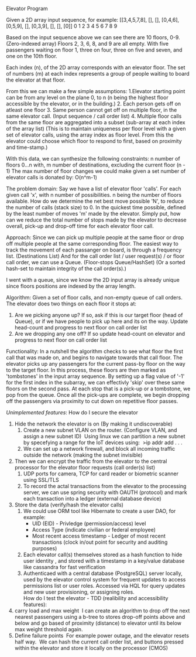 Elevator Program 

Given a 2D array input sequence, for example:
[[3,4,5,7,8], [], [], [0,4,6], [0,5,9], [], [0,3,9], [], [], [0]]
    0          1   2     3        4      5     6     7   8    9

Based on the input sequence above we can see there are 10 floors, 0-9. (Zero-indexed array)
Floors 2, 3, 6, 8, and 9 are all empty.
With five passengers waiting on floor 1, three on four, three on five and seven, and one on the 10th floor. 

Each index (n), of the 2D array corresponds with an elevator floor.
The set of numbers (m) at each index represents a group of people waiting to board the elevator at that floor.

From this we can make a few simple assumptions:
1.Elevator starting point can be from any level on the plane 0, to n 
    (n being the highest floor accessible by the elevator, or in the building.)
2. Each person gets off on atleast one floor
3. Same person cannot get off on multiple floor, in the same elevator call. (Input sequence / call order list)
4. Multiple floor calls from the same floor are aggregated into a subset (sub-array at each index of the array list)
   (This is to maintain uniqueness per floor level with a given set of elevator calls, using the array index as floor level. 
    From this the elevator could choose which floor to respond to first, based on proximity and time-stamp.)

With this data, we can synthesize the following constraints: 
n number of floors 0...n with,
m number of destinations, excluding the current floor (n - 1)
The max number of floor changes we could make given a set number of elevator calls is donated by:
O(n^m-1)

The problem domain:
Say we have a list of elevator floor 'calls'. For each given call 'x', with n number of possibilities.
n being the number of floors available. How do we determine the net best move possible 'N', to reduce the number of calls (stack size) to 0. In the quickest time possible, defined by the least number of moves 'm' made by the elevator.
Simply put, how can we reduce the total number of stops made by the elevator to decrease overall, 
pick-up and drop-off time for each elevator floor call.

Approach:
Since we can pick up multiple people at the same floor or drop off multiple people at the same corresponding floor.
The easiest way to track the movement of each passanger on board, is through a frequency list. (Destinations List)
And for the call order list / user request(s) / or floor call order, we can use a Queue. (Floor-stops Queue/HashSet)
(Or a sorted hash-set to maintain integrity of the call order(s).)

I went with a queue, since we know the 2D input array is already unique since floors positions are indexed by the array length.

Algorithm: 
Given a set of floor calls, and non-empty queue of call orders. 
The elevator does two things on each floor it stops at:
1. Are we picking anyone up?
    If so, ask if this is our target floor (head of Queue), or if we have people to pick up here and its on the way.
       Update head-count and progress to next floor on call order list
3. Are we dropping any one off?
    If so update head-count on elevator and progress to next floor on call order list

Functionality: 
In a nutshell the algorithm checks to see what floor the first call that was made on, and begins to navigate towards that call floor.
The elevator picks up any passengers for the current pass-by floor on the way to the target floor. In this process, these floors are then marked as 'tombstones' in the input array sequence. By setting up a flag value of '-1' for the first index in the subarray, we can effectivly 'skip' over these same floors on the second pass. At each stop that is a pick-up or a tombstone, we pop from the queue.
Once all the pick-ups are complete, we begin dropping off the passengers via proximity to cut down on repetitive floor passes.

*Unimplemented features*:
How do I secure the elevator
1. Hide the network the elevator is on (By making it undiscoverable)
    1. Create a new subnet VLAN on the router. (Configure VLAN, and assign a new subnet ID) 
        Using linux we can partition a new subnet by specefying a range for the IoT devices using:
          >ip addr add . . . 
    2. We can set up a network firewall, and block all incoming traffic outside the network (making the subnet invisible) 
2. Then we can encrypt the traffic from the elevator to the central processor for the elevator floor requests (call order(s) list) 
    1. UDP ports for camera, TCP for card reader or biometric scanner using SSL/TLS 
    2. To record the actal transactions from the elevator to the processing server, we can use spring security with OAUTH (protocol)         and mark each transaction into a ledger (external database device) 
3. Store the data (verify/hash the elevator calls)
    1. We could use ORM tool like Hibernate to create a user DAO, for example: 
        - UID (EID) - Privledge (permission/access) level
        - Access Type (indicate civilian or federal employee)
        - Most recent access timestamp - Ledger of most recent transactions (clock in/out point for security and auditing purposes)
    2. Each elevator call(s) themselves stored as a hash function to hide user identity , and stored with a timestamp in a key/value database like cassandra for fast verification
    3. Authenticaed with a central database (PostgreSQL) server locally, used by the elevator control system for frequent updates to access permissions list or user roles. 
       Accessed via HQL for query updates and new user provisioning, or assigning roles.  
How do I test the elevator - TDD (realibility and accessibility features):
1. carry load and max weight  I can create an algorithm to drop off the next nearest passengers using a b-tree to stores drop-off points above and below and go based of proximity (distance) to elevator until its below max weight threshold again.
2. Define failure points
     For example power outage, and the elevator resets half way. 
     We can hash the current call order list, and buttons pressed within the elevator and store it locally on the processor (CMOS)
